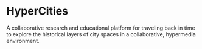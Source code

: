 HyperCities
===========

A collaborative research and educational platform for traveling back in time to explore the historical layers of city spaces in a collaborative, hypermedia environment.

